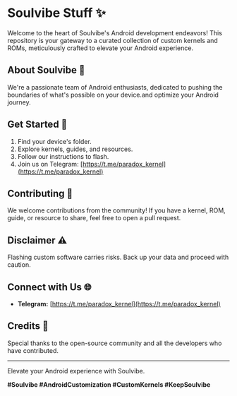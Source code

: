 # Soulvibe Stuff ✨

Welcome to the heart of Soulvibe's Android development endeavors! This repository is your gateway to a curated collection of custom kernels and ROMs, meticulously crafted to elevate your Android experience.

## About Soulvibe 💫

We're a passionate team of Android enthusiasts, dedicated to pushing the boundaries of what's possible on your device.and optimize your Android journey.

## Get Started 🏁

1. Find your device's folder.
2. Explore kernels, guides, and resources.
3. Follow our instructions to flash.
4. Join us on Telegram: [https://t.me/paradox_kernel](https://t.me/paradox_kernel)

## Contributing 🤝

We welcome contributions from the community! If you have a kernel, ROM, guide, or resource to share, feel free to open a pull request.

## Disclaimer ⚠️

Flashing custom software carries risks. Back up your data and proceed with caution.

## Connect with Us 🌐

* **Telegram:** [https://t.me/paradox_kernel](https://t.me/paradox_kernel)

## Credits 🙏

Special thanks to the open-source community and all the developers who have contributed.

---

Elevate your Android experience with Soulvibe.


**#Soulvibe #AndroidCustomization #CustomKernels #KeepSoulvibe**
